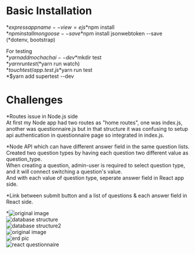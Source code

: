 # Basic Installation  
 *$express app name --view=ejs  
 *$npm install  
 *$npm install mongoose --save  
 *$npm install jsonwebtoken --save  
 (*dotenv, bootstrap)  

 For testing       
  *$yarn add mocha chai --dev  
  *$mkdir test  
  *$yarn run test  
  (*$yarn run watch)  
  *$touch test/app.test.js  
  *$yarn run test  
  *$yarn add supertest --dev  


# Challenges  
 *Routes issue in Node.js side  
  At first my Node app had two routes as "home routes", one was index.js, another was questionnaire.js but in that structure it was confusing to setup api authentication in questionnaire page so integrated in index.js.  

 *Node API which can have different answer field in the same question lists.  
  Created two question types by having each question two different value as question_type.  
  When creating a question, admin-user is required to select question type, and it will connect switching a question's value.  
  And with each value of question type, seperate answer field in React app side.  

 *Link between submit button and a list of questions & each answer field in React side.  


 *<img src="https://image.ibb.co/nfyL2a/original_image.jpg" alt="original image" border="0" />  
  <img src="https://image.ibb.co/eVFToF/database_structure.jpg" alt="database structure" border="0" />  
  <img src="https://image.ibb.co/iXh2Fv/database_structure2.jpg" alt="database structure2" border="0" />   
  <img src="https://image.ibb.co/nfyL2a/original_image.jpg" alt="original image" border="0" />  
  <img src="https://image.ibb.co/mBe4TF/erd_pic.jpg" alt="erd pic" border="0" />  
  <img src="https://image.ibb.co/e6LHha/react_questionnaire.jpg" alt="react questionnaire" border="0" />  
